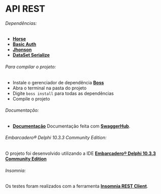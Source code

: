 # API REST

###### Dependências:

* [**Horse**](https://github.com/hashload/horse)
* [**Basic Auth**](https://github.com/hashload/horse-basic-auth)
* [**Jhonson**](https://github.com/hashload/jhonson)
* [**DataSet Serialize**](https://github.com/viniciussanchez/dataset-serialize)

######  Para compilar o projeto:

* Instale o gerenciador de dependência [**Boss**](https://github.com/HashLoad/boss)
* Abra o terminal na pasta do projeto
* Digite `boss install` para todas as dependências
* Compile o projeto

######  Documentação:
* [**Documentação**](https://app.swaggerhub.com/apis-docs/w4ll/API_REST/1.0#/)
Documentação feita com [**SwaggerHub**](https://app.swaggerhub.com/).

######  Embarcadero® Delphi 10.3.3 Community Edition:
O projeto foi desenvolvido utilizando a IDE [**Embarcadero® Delphi 10.3.3 Community Edition**](https://www.embarcadero.com/br/products/delphi/starter/free-download) 

######  Insomnia:
Os testes foram realizados com a ferramenta [**Insomnia REST Client**](https://github.com/Kong/insomnia).
